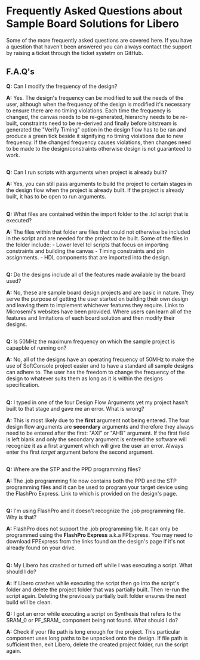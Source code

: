 # Frequently Asked Questions about Sample Board Solutions for Libero
Some of the more frequently asked questions are covered here. If you have a question that haven't been answered you can always contact the support by raising a ticket through the ticket systetm on GitHub.

## F.A.Q's

**Q:** Can I modify the frequency of the design?

**A:** Yes. The design's frequency can be modified to suit the needs of the user, although when the frequency of the design is modified it's necessary to ensure there are no timing violations. Each time the frequency is changed, the canvas needs to be re-generated, hierarchy needs to be re-built, constraints need to be re-derived and finally before bitstream is generated the "Verify Timing" option in the design flow has to be ran and produce a green tick beside it signifying no timing violations due to new frequency. If the changed frequency causes violations, then changes need to be made to the design/constraints otherwise design is not guaranteed to work.

##

**Q:** Can I run scripts with arguments when project is already built?

**A:** Yes, you can still pass arguments to build the project to certain stages in the design flow when the project is already built.
   If the project is already built, it has to be open to run arguments. 
##

**Q:** What files are contained within the import folder to the .tcl script that is executed?

**A:** The files within that folder are files that could not otherwise be included in the script and are needed for the project to be built.
   Some of the files in the folder include:
	- Lower level tcl scripts that focus on importing constraints and building the canvas
	- Timing constraints and pin assignments.
	- HDL components that are imported into the design.
##
	
**Q:** Do the designs include all of the features made available by the board used?

**A:** No, these are sample board design projects and are basic in nature. They serve the purpose of getting the
   user started on building their own design and leaving them to implement whichever features they require. Links to Microsemi's websites have been provided. Where users can learn all of the features and limitations of each board solution and then modify their designs.
##

**Q:** Is 50MHz the maximum frequency on which the sample project is capapble of running on?

**A:** No, all of the designs have an operating frequency of 50MHz to make the use of SoftConsole project easier and to have a standard
   all sample designs can adhere to. The user has the freedom to change the frequency of the design to whatever suits them as long
   as it is within the designs specification.
##
   

**Q:** I typed in one of the four Design Flow Arguments yet my project hasn't built to that stage and gave me an error. What is wrong?

**A:** This is most likely due to the **first** argument not being entered. The four design flow arguments are **secondary**
arguments and therefore they always need to be entered after the first: "AXI" or "AHB" argument. If the first field
is left blank and only the secondary argument is entered the software will recognize it as a first argument which will
give the user an error. Always enter the first *target* argument before the second argument.
##

**Q:** Where are the STP and the PPD programming files? 

**A:** The .job programming file now contains both the PPD and the STP programming files and it can be used to program your target device using the FlashPro Express. Link to which
is provided on the design's page.
##

**Q:** I'm using FlashPro and it doesn't recognize the .job programming file. Why is that?

**A:** FlashPro does not support the .job programming file. It can only be programmed using the **FlashPro Express** a.k.a FPExpress. You may need to download FPExpress from the links
found on the design's page if it's not already found on your drive.
##

**Q:** My Libero has crashed or turned off while I was executing a script. What should I do?

**A:** If Libero crashes while executing the script then go into the script's folder and delete the project folder that was partially built. Then re-run the script again. Deleting the previously partially built folder ensures the next build will be clean.

**Q:** I got an error while executing a script on Synthesis that refers to the SRAM_0 or PF_SRAM_ component being not found. What should I do?
	
**A:**  Check if your file path is long enough for the project. This particular component uses long paths to be unpacked onto the design. If file path is sufficient then, exit Libero, delete the created project folder, run the script again.


